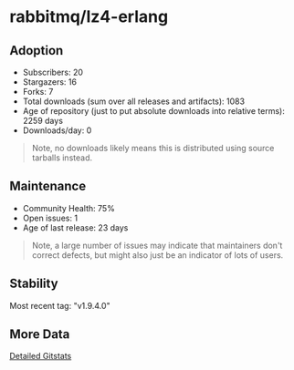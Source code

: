 # rabbitmq/lz4-erlang

## Adoption

- Subscribers: 20
- Stargazers: 16
- Forks: 7
- Total downloads (sum over all releases and artifacts): 1083
- Age of repository (just to put absolute downloads into relative terms): 2259 days
- Downloads/day: 0

> Note, no downloads likely means this is distributed using source tarballs instead.

## Maintenance

- Community Health: 75%
- Open issues: 1
- Age of last release: 23 days

> Note, a large number of issues may indicate that maintainers don't correct defects, but might also
> just be an indicator of lots of users.

## Stability

Most recent tag: "v1.9.4.0"

## More Data

[Detailed Gitstats](/bazel-catalog/gitstats/rabbitmq/lz4-erlang)

